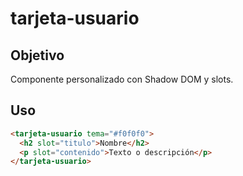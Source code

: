 # tarjeta-usuario

## Objetivo
Componente personalizado con Shadow DOM y slots.

## Uso
```html
<tarjeta-usuario tema="#f0f0f0">
  <h2 slot="titulo">Nombre</h2>
  <p slot="contenido">Texto o descripción</p>
</tarjeta-usuario>
